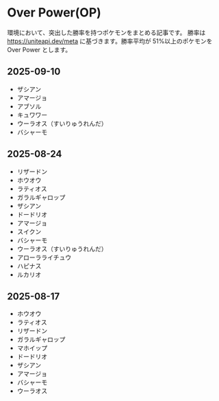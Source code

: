 # Over Power(OP)

環境において、突出した勝率を持つポケモンをまとめる記事です。
勝率は https://uniteapi.dev/meta に基づきます。勝率平均が 51%以上のポケモンを Over Power とします。

## 2025-09-10

- ザシアン
- アマージョ
- アブソル
- キュワワー
- ウーラオス（すいりゅうれんだ）
- バシャーモ

## 2025-08-24

- リザードン
- ホウオウ
- ラティオス
- ガラルギャロップ
- ザシアン
- ドードリオ
- アマージョ
- スイクン
- バシャーモ
- ウーラオス（すいりゅうれんだ）
- アローラライチュウ
- ハピナス
- ルカリオ

## 2025-08-17

- ホウオウ
- ラティオス
- リザードン
- ガラルギャロップ
- マホイップ
- ドードリオ
- ザシアン
- アマージョ
- バシャーモ
- ウーラオス
